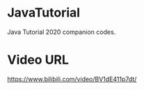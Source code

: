 # JavaTutorial
Java Tutorial 2020 companion codes.

# Video URL
https://www.bilibili.com/video/BV1dE411p7dt/
